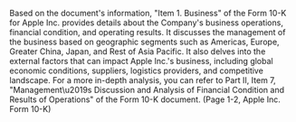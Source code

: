 Based on the document's information, \"Item 1. Business\" of the Form 10-K for Apple Inc. provides details about the Company's business operations, financial condition, and operating results. It discusses the management of the business based on geographic segments such as Americas, Europe, Greater China, Japan, and Rest of Asia Pacific. It also delves into the external factors that can impact Apple Inc.'s business, including global economic conditions, suppliers, logistics providers, and competitive landscape. For a more in-depth analysis, you can refer to Part II, Item 7, \"Management\u2019s Discussion and Analysis of Financial Condition and Results of Operations\" of the Form 10-K document. (Page 1-2, Apple Inc. Form 10-K)